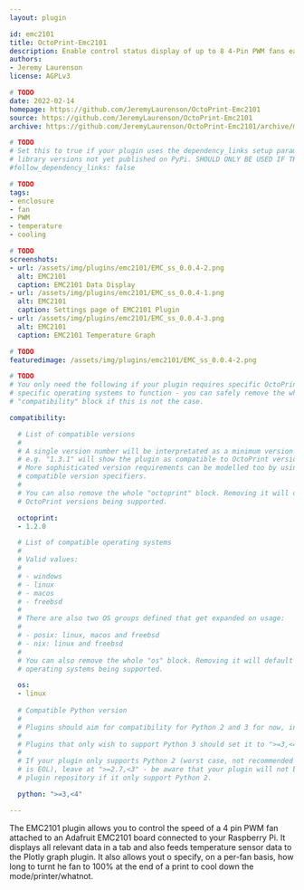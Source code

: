 ```yaml
---
layout: plugin

id: emc2101
title: OctoPrint-Emc2101
description: Enable control status display of up to 8 4-Pin PWM fans each controlled by an Adafruit 2101
authors:
- Jeremy Laurenson
license: AGPLv3

# TODO
date: 2022-02-14
homepage: https://github.com/JeremyLaurenson/OctoPrint-Emc2101
source: https://github.com/JeremyLaurenson/OctoPrint-Emc2101
archive: https://github.com/JeremyLaurenson/OctoPrint-Emc2101/archive/main.zip

# TODO
# Set this to true if your plugin uses the dependency_links setup parameter to include
# library versions not yet published on PyPi. SHOULD ONLY BE USED IF THERE IS NO OTHER OPTION!
#follow_dependency_links: false

# TODO
tags:
- enclosure
- fan
- PWM
- temperature
- cooling

# TODO
screenshots:
- url: /assets/img/plugins/emc2101/EMC_ss_0.0.4-2.png
  alt: EMC2101
  caption: EMC2101 Data Display
- url: /assets/img/plugins/emc2101/EMC_ss_0.0.4-1.png
  alt: EMC2101
  caption: Settings page of EMC2101 Plugin
- url: /assets/img/plugins/emc2101/EMC_ss_0.0.4-3.png
  alt: EMC2101
  caption: EMC2101 Temperature Graph

# TODO
featuredimage: /assets/img/plugins/emc2101/EMC_ss_0.0.4-2.png

# TODO
# You only need the following if your plugin requires specific OctoPrint versions or
# specific operating systems to function - you can safely remove the whole
# "compatibility" block if this is not the case.

compatibility:

  # List of compatible versions
  #
  # A single version number will be interpretated as a minimum version requirement,
  # e.g. "1.3.1" will show the plugin as compatible to OctoPrint versions 1.3.1 and up.
  # More sophisticated version requirements can be modelled too by using PEP440
  # compatible version specifiers.
  #
  # You can also remove the whole "octoprint" block. Removing it will default to all
  # OctoPrint versions being supported.

  octoprint:
  - 1.2.0

  # List of compatible operating systems
  #
  # Valid values:
  #
  # - windows
  # - linux
  # - macos
  # - freebsd
  #
  # There are also two OS groups defined that get expanded on usage:
  #
  # - posix: linux, macos and freebsd
  # - nix: linux and freebsd
  #
  # You can also remove the whole "os" block. Removing it will default to all
  # operating systems being supported.

  os:
  - linux
  
  # Compatible Python version
  #
  # Plugins should aim for compatibility for Python 2 and 3 for now, in which case the value should be ">=2.7,<4".
  #
  # Plugins that only wish to support Python 3 should set it to ">=3,<4".
  #
  # If your plugin only supports Python 2 (worst case, not recommended for newly developed plugins since Python 2
  # is EOL), leave at ">=2.7,<3" - be aware that your plugin will not be allowed to register on the
  # plugin repository if it only support Python 2.

  python: ">=3,<4"

---
```


The EMC2101 plugin allows you to control the speed of a 4 pin PWM fan attached to an Adafruit EMC2101 board connected to your Raspberry Pi. It displays all relevant data in a tab and also feeds temperature sensor data to the Plotly graph plugin. It also allows yout o specify, on a per-fan basis, how long to turnt he fan to 100% at the end of a print to cool down the mode/printer/whatnot.

